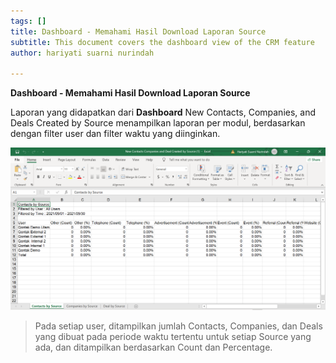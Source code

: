 ```yaml
---
tags: []
title: Dashboard - Memahami Hasil Download Laporan Source
subtitle: This document covers the dashboard view of the CRM feature
author: hariyati suarni nurindah

---
```

**Dashboard - Memahami Hasil Download Laporan Source**

Laporan yang didapatkan dari **Dashboard** New Contacts, Companies, and Deals Created by Source menampilkan laporan per modul, berdasarkan dengan filter user dan filter waktu yang diinginkan.

![](/uploads/source.PNG)

> Pada setiap user, ditampilkan jumlah Contacts, Companies, dan Deals yang dibuat pada periode waktu tertentu untuk setiap Source yang ada, dan ditampilkan berdasarkan Count dan Percentage.